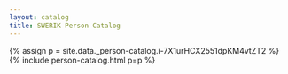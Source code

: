 ```yaml
---
layout: catalog
title: SWERIK Person Catalog
---
```

{% assign p = site.data._person-catalog.i-7X1urHCX2551dpKM4vtZT2 %}
{% include person-catalog.html p=p %}

